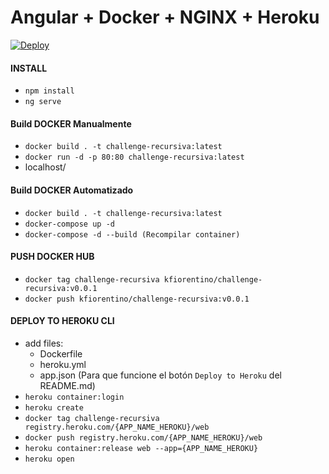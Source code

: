 # Angular + Docker + NGINX + Heroku

[![Deploy](https://www.herokucdn.com/deploy/button.png)](https://heroku.com/deploy)

#### INSTALL

- `npm install`
- `ng serve`

#### Build DOCKER Manualmente

- `docker build . -t challenge-recursiva:latest`
- `docker run -d -p 80:80 challenge-recursiva:latest`
- localhost/

#### Build DOCKER Automatizado

- `docker build . -t challenge-recursiva:latest`
- `docker-compose up -d`
- `docker-compose -d --build (Recompilar container)`

#### PUSH DOCKER HUB

- `docker tag challenge-recursiva kfiorentino/challenge-recursiva:v0.0.1`
- `docker push kfiorentino/challenge-recursiva:v0.0.1`

#### DEPLOY TO HEROKU CLI

- add files:
    - Dockerfile
    - heroku.yml
    - app.json (Para que funcione el botón `Deploy to Heroku` del README.md)
- `heroku container:login`
- `heroku create`
- `docker tag challenge-recursiva registry.heroku.com/{APP_NAME_HEROKU}/web`
- `docker push registry.heroku.com/{APP_NAME_HEROKU}/web`
- `heroku container:release web --app={APP_NAME_HEROKU}`
- `heroku open`